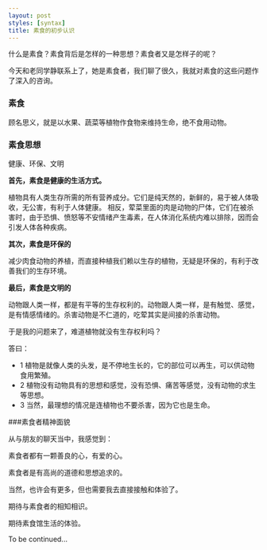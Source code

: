 ```yaml
---
layout: post
styles: [syntax]
title: 素食的初步认识
---
```


什么是素食？素食背后是怎样的一种思想？素食者又是怎样子的呢？ 

今天和老同学静联系上了，她是素食者，我们聊了很久，我就对素食的这些问题作了深入的咨询。

### 素食

顾名思义，就是以水果、蔬菜等植物作食物来维持生命，绝不食用动物。

### 素食思想

健康、环保、文明

**首先，素食是健康的生活方式。**

植物具有人类生存所需的所有营养成分。它们是纯天然的，新鲜的，易于被人体吸收，无公害，有利于人体健康。
相反，荤菜里面的肉是动物的尸体，它们在被杀害时，由于恐惧、愤怒等不安情绪产生毒素，在人体消化系统内难以排除，因而会引发人体各种疾病。

**其次，素食是环保的**

减少肉食动物的养植，而直接种植我们赖以生存的植物，无疑是环保的，有利于改善我们的生存环境。

**最后，素食是文明的**

动物跟人类一样，都是有平等的生存权利的。动物跟人类一样，是有触觉、感觉，是有情感情绪的。杀害动物是不仁道的，吃荤其实是间接的杀害动物。

于是我的问题来了，难道植物就没有生存权利吗？

答曰： 

- 1 植物是就像人类的头发，是不停地生长的，它的部位可以再生，可以供动物食用繁殖。
- 2 植物没有动物具有的思想和感觉，没有恐惧、痛苦等感觉，没有动物的求生等思想。
- 3 当然，最理想的情况是连植物也不要杀害，因为它也是生命。

###素食者精神面貌

从与朋友的聊天当中，我感觉到：

素食者都有一颗善良的心，有爱的心。

素食者是有高尚的道德和思想追求的。

当然，也许会有更多，但也需要我去直接接触和体验了。

期待与素食者的相知相识。

期待素食馆生活的体验。

To be continued...


